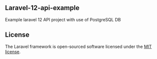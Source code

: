 ## Laravel-12-api-example
Example laravel 12 API project with use of PostgreSQL DB

## License

The Laravel framework is open-sourced software licensed under the [MIT license](https://opensource.org/licenses/MIT).
